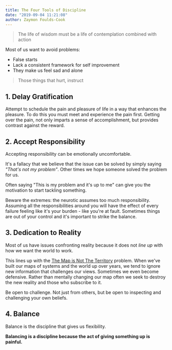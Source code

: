 ```yaml
---
title: The Four Tools of Discipline
date: "2019-09-04 11:21:08"
author: Zaymon Foulds-Cook
---
```


> The life of wisdom must be a life of contemplation combined with action

Most of us want to avoid problems:
- False starts
- Lack a consistent framework for self improvement
- They make us feel sad and alone

> Those things that hurt, instruct

## 1. Delay Gratification
Attempt to schedule the pain and pleasure of life in a way that enhances the pleasure. To do this you must meet and experience the pain first. Getting over the pain, not only imparts a sense of accomplishment, but provides contrast against the reward.

## 2. Accept Responsibility
Accepting responsibility can be emotionally uncomfortable.

It's a fallacy that we believe that the issue can be solved by simply saying _"That's not my problem"_. Other times we hope someone solved the problem for us.

Often saying "This is my problem and it's up to me" can give you the motivation to start tackling something.

Beware the extremes: the neurotic assumes too much responsibility. Assuming all the responsibilities around you will have the effect of every failure feeling like it's your burden - like you're at fault. Sometimes things are out of your control and it's important to strike the balance.

## 3. Dedication to Reality
Most of us have issues confronting reality because it does not _line up_ with how we want the world to work.

This lines up with the [The Map is Not The Territory](../Philosophy/TheMapIsNotTheTerritory.md) problem. When we've built our maps of systems and the world up over years, we tend to ignore new information that challenges our views. Sometimes we even become defensive. Rather than mentally changing our map often we seek to destroy the new reality and those who subscribe to it.

Be open to challenge. Not just from others, but be open to inspecting and challenging your own beliefs.

## 4. Balance
Balance is the discipline that gives us flexibility.

__Balancing is a discipline because the act of giving something up is painful.__
